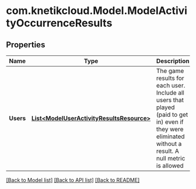 # com.knetikcloud.Model.ModelActivityOccurrenceResults
## Properties

Name | Type | Description | Notes
------------ | ------------- | ------------- | -------------
**Users** | [**List&lt;ModelUserActivityResultsResource&gt;**](ModelUserActivityResultsResource.md) | The game results for each user. Include all users that played (paid to get in) even if they were eliminated without a result. A null metric is allowed | [default to null]

[[Back to Model list]](../README.md#documentation-for-models) [[Back to API list]](../README.md#documentation-for-api-endpoints) [[Back to README]](../README.md)

